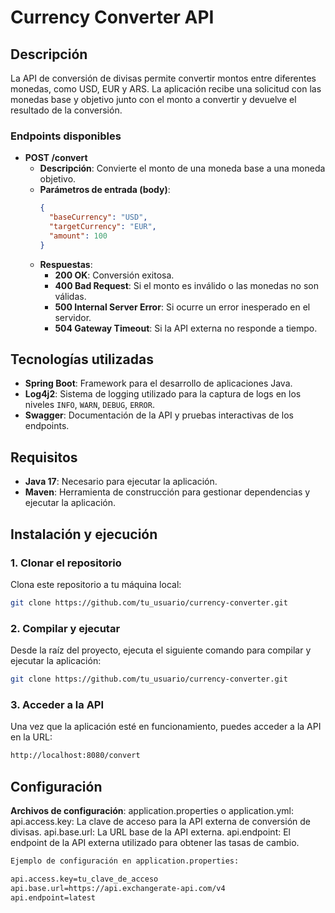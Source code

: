 # Currency Converter API

## Descripción
La API de conversión de divisas permite convertir montos entre diferentes monedas, como USD, EUR y ARS. La aplicación recibe una solicitud con las monedas base y objetivo junto con el monto a convertir y devuelve el resultado de la conversión.

### Endpoints disponibles
- **POST /convert**
    - **Descripción**: Convierte el monto de una moneda base a una moneda objetivo.
    - **Parámetros de entrada (body)**:
      ```json
      {
        "baseCurrency": "USD",
        "targetCurrency": "EUR",
        "amount": 100
      }
      ```
    - **Respuestas**:
        - **200 OK**: Conversión exitosa.
        - **400 Bad Request**: Si el monto es inválido o las monedas no son válidas.
        - **500 Internal Server Error**: Si ocurre un error inesperado en el servidor.
        - **504 Gateway Timeout**: Si la API externa no responde a tiempo.

## Tecnologías utilizadas
- **Spring Boot**: Framework para el desarrollo de aplicaciones Java.
- **Log4j2**: Sistema de logging utilizado para la captura de logs en los niveles `INFO`, `WARN`, `DEBUG`, `ERROR`.
- **Swagger**: Documentación de la API y pruebas interactivas de los endpoints.

## Requisitos
- **Java 17**: Necesario para ejecutar la aplicación.
- **Maven**: Herramienta de construcción para gestionar dependencias y ejecutar la aplicación.

## Instalación y ejecución

### 1. Clonar el repositorio
Clona este repositorio a tu máquina local:
```bash
git clone https://github.com/tu_usuario/currency-converter.git
```
### 2. Compilar y ejecutar
Desde la raíz del proyecto, ejecuta el siguiente comando para compilar y ejecutar la aplicación:
```bash
git clone https://github.com/tu_usuario/currency-converter.git
```
### 3. Acceder a la API
Una vez que la aplicación esté en funcionamiento, puedes acceder a la API en la URL:
```bash
http://localhost:8080/convert
```
## Configuración
**Archivos de configuración**:
application.properties o application.yml:
api.access.key: La clave de acceso para la API externa de conversión de divisas.
api.base.url: La URL base de la API externa.
api.endpoint: El endpoint de la API externa utilizado para obtener las tasas de cambio.
```bash
Ejemplo de configuración en application.properties:

api.access.key=tu_clave_de_acceso
api.base.url=https://api.exchangerate-api.com/v4
api.endpoint=latest
```
